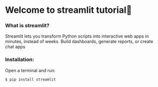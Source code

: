 # Welcome to streamlit tutorial👋

### What is streamlit?
Streamlit lets you transform Python scripts into interactive web apps in minutes, instead of weeks. Build dashboards, generate reports, or create chat apps

### Installation:
Open a terminal and run:

~~~bash
$ pip install streamlit
~~~